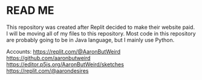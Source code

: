 # READ ME
This repository was created after Replit decided to make their website paid. I will be moving all of my files to this repository. Most code in this repository are probably going to be in Java language, but I mainly use Python.

Accounts:
https://replit.com/@AaronButWeird
https://github.com/aaronbutweird
https://editor.p5js.org/AaronButWeird/sketches
https://replit.com/@aarondesires
